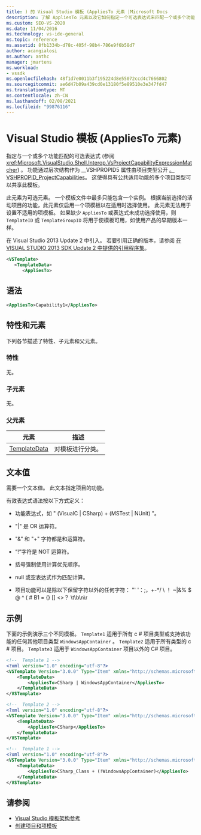 ```yaml
---
title: ) 的 Visual Studio 模板 (AppliesTo 元素 |Microsoft Docs
description: 了解 AppliesTo 元素以及它如何指定一个可选表达式来匹配一个或多个功能。
ms.custom: SEO-VS-2020
ms.date: 11/04/2016
ms.technology: vs-ide-general
ms.topic: reference
ms.assetid: 8fb1334b-d78c-405f-98b4-786e9f6b58d7
author: acangialosi
ms.author: anthc
manager: jmartens
ms.workload:
- vssdk
ms.openlocfilehash: 48f1d7e0011b3f195224d8e55072ccd4c7666802
ms.sourcegitcommit: ae6d47b09a439cd0e13180f5e89510e3e347fd47
ms.translationtype: MT
ms.contentlocale: zh-CN
ms.lasthandoff: 02/08/2021
ms.locfileid: "99876116"
---
```

# <a name="appliesto-element-visual-studio-templates"></a>Visual Studio 模板 (AppliesTo 元素) 

指定与一个或多个功能匹配的可选表达式 (参阅 <xref:Microsoft.VisualStudio.Shell.Interop.VsProjectCapabilityExpressionMatcher>) 。 功能通过层次结构作为 __VSHPROPID5 属性由项目类型公开 [。VSHPROPID_ProjectCapabilities](<xref:Microsoft.VisualStudio.Shell.Interop.__VSHPROPID5.VSHPROPID_ProjectCapabilities>)。 这使得具有公共适用功能的多个项目类型可以共享此模板。

此元素为可选元素。 一个模板文件中最多只能包含一个实例。 根据当前选择的活动项目的功能，此元素仅启用一个项模板以在适用时选择使用。 此元素无法用于设置不适用的项模板。 如果缺少 `AppliesTo` 或表达式未成功选择使用，则 `TemplateID` 或 `TemplateGroupID` 将用于使模板可用，如使用产品的早期版本一样。

在 Visual Studio 2013 Update 2 中引入。 若要引用正确的版本，请参阅 [在 VISUAL STUDIO 2013 SDK Update 2 中提供的引用程序集](/previous-versions/dn632168(v=vs.120))。

```xml
<VSTemplate>
   <TemplateData>
      <AppliesTo>
```

## <a name="syntax"></a>语法

```xml
<AppliesTo>Capability1</AppliesTo>
```

## <a name="attributes-and-elements"></a>特性和元素

下列各节描述了特性、子元素和父元素。

### <a name="attributes"></a>特性

无。

### <a name="child-elements"></a>子元素

无。

### <a name="parent-elements"></a>父元素

|元素|描述|
|-------------|-----------------|
|[TemplateData](../extensibility/templatedata-element-visual-studio-templates.md)|对模板进行分类。|

## <a name="text-value"></a>文本值

需要一个文本值。 此文本指定项目的功能。

有效表达式语法按以下方式定义：

- 功能表达式，如 " (VisualC &#124; CSharp) + (MSTest &#124; NUnit) "。

- "&#124;" 是 OR 运算符。

- "&" 和 "+" 字符都是和运算符。

- “!”字符是 NOT 运算符。

- 括号强制使用计算优先顺序。

- null 或空表达式作为匹配计算。

- 项目功能可以是除以下保留字符以外的任何字符： "' '：;，+-*/ \\ ！ ~&#124;&% $ @ ^ ( # B1 = {} [] <>？ \t\b\n\r

## <a name="example"></a>示例

下面的示例演示三个不同模板。 `Template1` 适用于所有 c # 项目类型或支持该功能的任何其他项目类型 `WindowsAppContainer` 。 `Template2` 适用于所有类型的 c # 项目。 `Template3` 适用于 `WindowsAppContainer` 项目以外的 C# 项目。

```xml
<!--  Template 1 -->
<?xml version="1.0" encoding="utf-8"?>
<VSTemplate Version="3.0.0" Type="Item" xmlns="http://schemas.microsoft.com/developer/vstemplate/2005" xmlns:xsi="http://www.w3.org/2001/XMLSchema-instance" xsi:schemaLocation="http://schemas.microsoft.com/developer/vstemplate/2005">
    <TemplateData>
        <AppliesTo>CSharp | WindowsAppContainer</AppliesTo>
    </TemplateData>
</VSTemplate>

<!--  Template 2 -->
<?xml version="1.0" encoding="utf-8"?>
<VSTemplate Version="3.0.0" Type="Item" xmlns="http://schemas.microsoft.com/developer/vstemplate/2005" xmlns:xsi="http://www.w3.org/2001/XMLSchema-instance" xsi:schemaLocation="http://schemas.microsoft.com/developer/vstemplate/2005">
    <TemplateData>
        <AppliesTo>CSharp</AppliesTo>
    </TemplateData>
</VSTemplate>

<!--  Template 1 -->
<?xml version="1.0" encoding="utf-8"?>
<VSTemplate Version="3.0.0" Type="Item" xmlns="http://schemas.microsoft.com/developer/vstemplate/2005" xmlns:xsi="http://www.w3.org/2001/XMLSchema-instance" xsi:schemaLocation="http://schemas.microsoft.com/developer/vstemplate/2005">
    <TemplateData>
        <AppliesTo>CSharp_Class + (!WindowsAppContainer)</AppliesTo>
    </TemplateData>
</VSTemplate>
```

## <a name="see-also"></a>请参阅

- [Visual Studio 模板架构参考](../extensibility/visual-studio-template-schema-reference.md)
- [创建项目和项模板](../ide/creating-project-and-item-templates.md)
